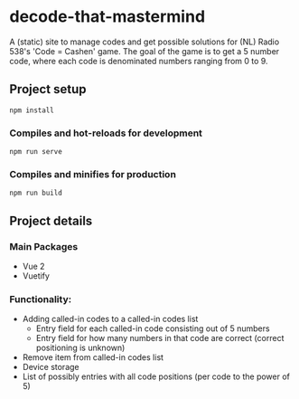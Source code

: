 # decode-that-mastermind

A (static) site to manage codes and get possible solutions for (NL) Radio 538's 'Code = Cashen' game. The goal of the game is to get a 5 number code, where each code is denominated numbers ranging from 0 to 9.

## Project setup
```
npm install
```

### Compiles and hot-reloads for development
```
npm run serve
```

### Compiles and minifies for production
```
npm run build
```

## Project details
### Main Packages
* Vue 2
* Vuetify

### Functionality:

* Adding called-in codes to a called-in codes list
  * Entry field for each called-in code consisting out of 5 numbers
  * Entry field for how many numbers in that code are correct (correct positioning is unknown)
* Remove item from called-in codes list
* Device storage
* List of possibly entries with all code positions (per code to the power of 5)
